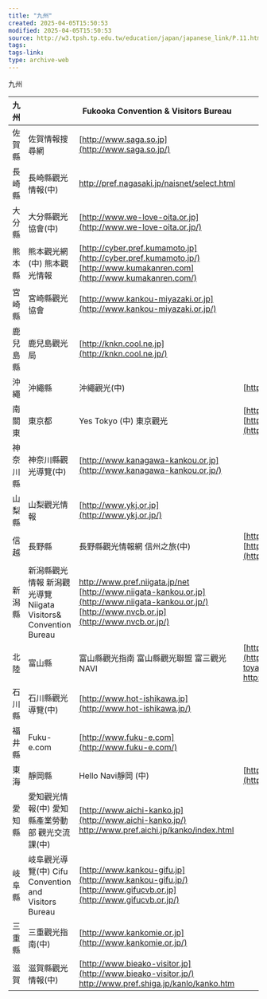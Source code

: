 ```yaml
---
title: "九州"
created: 2025-04-05T15:50:53
modified: 2025-04-05T15:50:53
source: http://w3.tpsh.tp.edu.tw/education/japan/japanese_link/P.11.htm
tags:
tags-link:
type: archive-web
---
```


九州

九州 |    |  Fukooka Convention & Visitors Bureau |  [http://www.welcome-fukooka.or.jp](http://www.welcome-fukooka.or.jp/)    
---|---|---|---  
佐賀縣 |  佐賀情報搜尋網 |  [http://www.saga.so.jp](http://www.saga.so.jp/)  
長崎縣 |  長崎縣觀光情報(中) |  <http://pref.nagasaki.jp/naisnet/select.html>  
大分縣 |  大分縣觀光協會(中) |  [http://www.we-love-oita.or.jp](http://www.we-love-oita.or.jp/)  
熊本縣 |  熊本觀光網(中) 熊本觀光情報 |  [http://cyber.pref.kumamoto.jp](http://cyber.pref.kumamoto.jp/) [http://www.kumakanren.com](http://www.kumakanren.com/)  
宮崎縣 |  宮崎縣觀光協會 |  [http://www.kankou-miyazaki.or.jp](http://www.kankou-miyazaki.or.jp/)  
鹿兒島縣 |  鹿兒島觀光局 |  [http://knkn.cool.ne.jp](http://knkn.cool.ne.jp/)  
沖繩 |  沖繩縣 |  沖繩觀光(中) |  [http://www.ocvb.or.jp](http://www.ocvb.or.jp/)  
南關東 |  東京都 |  Yes Tokyo (中) 東京觀光 |  [http://www.tcvb.or.jp](http://www.tcvb.or.jp/) [http://www.kanko.metro.tokyo.jp](http://www.kanko.metro.tokyo.jp/)  
神奈川縣 |  神奈川縣觀光導覽(中) |  [http://www.kanagawa-kankou.or.jp](http://www.kanagawa-kankou.or.jp/)  
山梨縣 |  山梨觀光情報 |  [http://www.ykj.or.jp](http://www.ykj.or.jp/)  
信越 |  長野縣 |  長野縣觀光情報網 信州之旅(中) |  [http://naganoken.net](http://naganoken.net/) [http://www.nagano-tabi.net](http://www.nagano-tabi.net/)  
新潟縣 |  新潟縣觀光情報 新潟觀光導覽 Niigata Visitors& Convention Bureau |  <http://www.pref.niigata.jp/net> [http://www.niigata-kankou.or.jp](http://www.niigata-kankou.or.jp/) [http://www.nvcb.or.jp](http://www.nvcb.or.jp/)    
北陸 |  富山縣 |  富山縣觀光指南 富山縣觀光聯盟 富三觀光NAVI |  [http://kanko.toyamaken.jp](http://kanko.toyamaken.jp/) [http://www.kanko-toyama.or.jp](http://www.kanko-toyama.or.jp/) <http://www.city.toyama.toyama.jp/kankou/top.html>  
石川縣 |  石川縣觀光導覽(中) |  [http://www.hot-ishikawa.jp](http://www.hot-ishikawa.jp/)  
福井縣 |  Fuku-e.com |  [http://www.fuku-e.com](http://www.fuku-e.com/)  
東海 |  靜岡縣 |  Hello Navi靜岡 (中) |  [http://kankou.pref.shizuoka.jp](http://kankou.pref.shizuoka.jp/)  
愛知縣 |  愛知觀光情報(中) 愛知縣產業勞動部 觀光交流課(中) |  [http://www.aichi-kanko.jp](http://www.aichi-kanko.jp/) <http://www.pref.aichi.jp/kanko/index.html>    
岐阜縣 |  岐阜觀光導覽(中) Cifu Convention and Visitors Bureau |  [http://www.kankou-gifu.jp](http://www.kankou-gifu.jp/) [http://www.gifucvb.or.jp](http://www.gifucvb.or.jp/)    
三重縣 |  三重觀光指南(中) |  [http://www.kankomie.or.jp](http://www.kankomie.or.jp/)  
  |  滋賀 |  滋賀縣觀光情報(中) |  [http://www.bieako-visitor.jp](http://www.bieako-visitor.jp/) <http://www.pref.shiga.jp/kanlo/kanko.htm>  
  
 
